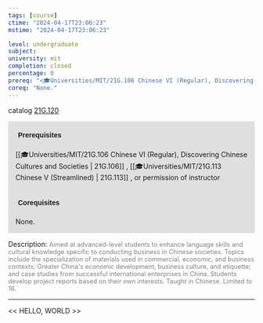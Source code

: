 ```yaml
---
tags: [course]
ctime: "2024-04-17T23:06:23"
mstime: "2024-04-17T23:06:23"

level: undergraduate
subject: 
university: mit
completion: closed
percentage: 0
prereq: "<🎓Universities/MIT/21G.106 Chinese VI (Regular), Discovering Chinese Cultures and Societies> , <🎓Universities/MIT/21G.113 Chinese V (Streamlined)> , or permission of instructor"
coreq: "None."
---
```


catalog [21G.120](http://student.mit.edu/catalog/m21Gb.html#21G.120)

<span style="display: block; padding: 15px; background-color: rgb(100, 100, 100, 0.2);"><font id="m_prereq2159_0" style="display: block; font-family: Arial, sans-serif; font-weight: bold; padding: 5px">Prerequisites</font><br><span id="prereq2159_0">[[🎓Universities/MIT/21G.106 Chinese VI (Regular), Discovering Chinese Cultures and Societies | 21G.106]] , [[🎓Universities/MIT/21G.113 Chinese V (Streamlined) | 21G.113]] , or permission of instructor</span></span>
<span style="display: block; padding: 15px; background-color: rgb(100, 100, 100, 0.2);"><font id="m_coreq2159_0" style="display: block; font-family: Arial, sans-serif; font-weight: bold; padding: 5px">Corequisites</font><br><span id="coreq2159_0">None.</span></span>

<font style="">Description:</font>
<font style="color: grey; font-size: 0.8rem;">Aimed at advanced-level students to enhance language skills and cultural knowledge specific to conducting business in Chinese societies. Topics include the specialization of materials used in commercial, economic, and business contexts; Greater China's economic development, business culture, and etiquette; and case studies from successful international enterprises in China. Students develop project reports based on their own interests. Taught in Chinese. Limited to 16.</font>



---

<< HELLO, WORLD >>
